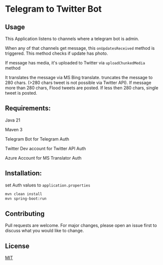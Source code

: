 # Telegram to Twitter Bot

## Usage
This Application listens to channels where a telegram bot is admin.

When any of that channels get message, 
this ```onUpdatesReceived``` method is triggered.
This method checks if update has photo.

If message has media, it's uploaded to Twitter via ```uploadChunkedMedia``` method

It translates the message via MS Bing translate.
truncates the message to 280 chars.
(>280 chars tweet is not possible via Twitter API).
If message more than 280 chars, Flood tweets are posted.
If less then 280 chars, single tweet is posted.

## Requirements:

Java 21

Maven 3

Telegram Bot for Telegram Auth

Twitter Dev account for Twitter API Auth

Azure Account for MS Translator Auth

## Installation:
set Auth values to ```application.properties```
```bash 
mvn clean install
mvn spring-boot:run
```

## Contributing

Pull requests are welcome. For major changes, please open an issue first
to discuss what you would like to change.

## License
[MIT](https://choosealicense.com/licenses/mit/)


